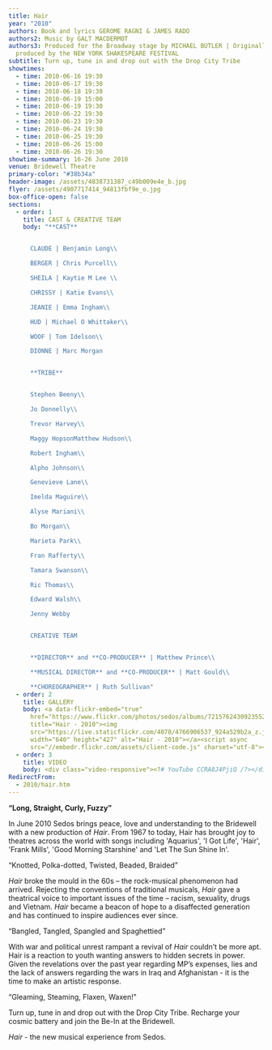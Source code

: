 ```yaml
---
title: Hair
year: "2010"
authors: Book and lyrics GEROME RAGNI & JAMES RADO
authors2: Music by GALT MACDERMOT
authors3: Produced for the Broadway stage by MICHAEL BUTLER | Originally
  produced by the NEW YORK SHAKESPEARE FESTIVAL
subtitle: Turn up, tune in and drop out with the Drop City Tribe
showtimes:
  - time: 2010-06-16 19:30
  - time: 2010-06-17 19:30
  - time: 2010-06-18 19:30
  - time: 2010-06-19 15:00
  - time: 2010-06-19 19:30
  - time: 2010-06-22 19:30
  - time: 2010-06-23 19:30
  - time: 2010-06-24 19:30
  - time: 2010-06-25 19:30
  - time: 2010-06-26 15:00
  - time: 2010-06-26 19:30
showtime-summary: 16-26 June 2010
venue: Bridewell Theatre
primary-color: "#38b34a"
header-image: /assets/4838731387_c49b009e4e_b.jpg
flyer: /assets/4907717414_94813fbf9e_o.jpg
box-office-open: false
sections:
  - order: 1
    title: CAST & CREATIVE TEAM
    body: "**CAST**


      CLAUDE | Benjamin Long\\

      BERGER | Chris Purcell\\

      SHEILA | Kaytie M Lee \\

      CHRISSY | Katie Evans\\

      JEANIE | Emma Ingham\\

      HUD | Michael O Whittaker\\

      WOOF | Tom Idelson\\

      DIONNE | Marc Morgan


      **TRIBE**


      Stephen Beeny\\

      Jo Donnelly\\

      Trevor Harvey\\

      Maggy HopsonMatthew Hudson\\

      Robert Ingham\\

      Alpho Johnson\\

      Genevieve Lane\\

      Imelda Maguire\\

      Alyse Mariani\\

      Bo Morgan\\

      Marieta Park\\

      Fran Rafferty\\

      Tamara Swanson\\

      Ric Thomas\\

      Edward Walsh\\

      Jenny Webby


      CREATIVE TEAM


      **DIRECTOR** and **CO-PRODUCER** | Matthew Prince\\

      **MUSICAL DIRECTOR** and **CO-PRODUCER** | Matt Gould\\

      **CHOREOGRAPHER** | Ruth Sullivan"
  - order: 2
    title: GALLERY
    body: <a data-flickr-embed="true"
      href="https://www.flickr.com/photos/sedos/albums/72157624309235529"
      title="Hair - 2010"><img
      src="https://live.staticflickr.com/4078/4766906537_924a529b2a_z.jpg"
      width="640" height="427" alt="Hair - 2010"></a><script async
      src="//embedr.flickr.com/assets/client-code.js" charset="utf-8"></script>
  - order: 3
    title: VIDEO
    body: <div class="video-responsive"><?# YouTube CCRA8J4PjiQ /?></div>
RedirectFrom:
  - 2010/hair.htm
---
```

**“Long, Straight, Curly, Fuzzy”**

In June 2010 Sedos brings peace, love and understanding to the Bridewell with a new production of *Hair*. From 1967 to today, Hair has brought joy to theatres across the world with songs including 'Aquarius', 'I Got Life', 'Hair', 'Frank Mills', 'Good Morning Starshine' and 'Let The Sun Shine In'.

“Knotted, Polka-dotted, Twisted, Beaded, Braided”

*Hair* broke the mould in the 60s – the rock-musical phenomenon had arrived. Rejecting the conventions of traditional musicals, *Hair* gave a theatrical voice to important issues of the time – racism, sexuality, drugs and Vietnam. *Hair* became a beacon of hope to a disaffected generation and has continued to inspire audiences ever since.

“Bangled, Tangled, Spangled and Spaghettied”

With war and political unrest rampant a revival of *Hair* couldn’t be more apt. Hair is a reaction to youth wanting answers to hidden secrets in power. Given the revelations over the past year regarding MP’s expenses, lies and the lack of answers regarding the wars in Iraq and Afghanistan - it is the time to make an artistic response.

“Gleaming, Steaming, Flaxen, Waxen!"

Turn up, tune in and drop out with the Drop City Tribe. Recharge your cosmic battery and join the Be-In at the Bridewell.

*Hair* - the new musical experience from Sedos.